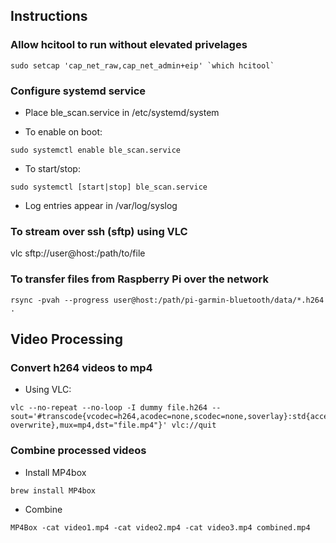 ## Instructions
### Allow hcitool to run without elevated privelages

```
sudo setcap 'cap_net_raw,cap_net_admin+eip' `which hcitool`
```

### Configure systemd service
* Place ble_scan.service in /etc/systemd/system

* To enable on boot:

```
sudo systemctl enable ble_scan.service
```

* To start/stop:

```
sudo systemctl [start|stop] ble_scan.service
```

* Log entries appear in /var/log/syslog

### To stream over ssh (sftp) using VLC

vlc sftp://user@host:/path/to/file

### To transfer files from Raspberry Pi over the network
```
rsync -pvah --progress user@host:/path/pi-garmin-bluetooth/data/*.h264 .
```

## Video Processing
### Convert h264 videos to mp4
* Using VLC:
```
vlc --no-repeat --no-loop -I dummy file.h264 --sout='#transcode{vcodec=h264,acodec=none,scodec=none,soverlay}:std{access=file{no-overwrite},mux=mp4,dst="file.mp4"}' vlc://quit
```

### Combine processed videos
* Install MP4box
```
brew install MP4box
```
* Combine
```
MP4Box -cat video1.mp4 -cat video2.mp4 -cat video3.mp4 combined.mp4
```
